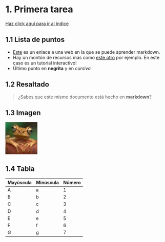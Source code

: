 # 1. Primera tarea
[Haz click aquí para ir al índice](/index.md)

## 1.1 Lista de puntos 
* [Este](https://www.markdownguide.org/basic-syntax/) es un enlace a una web en la que se puede aprender markdown.
* Hay un montón de recursos más como [este otro](https://www.markdowntutorial.com/) por ejemplo. En este caso es un tutorial interactivo!
* Último punto en **negrita** y en *cursiva*

## 1.2 Resaltado
> ¿Sabes que este mismo documento está hecho en **markdown**?

## 1.3 Imagen 
![Imagen](/images/frog100x100.jpg)

## 1.4 Tabla

|Mayúscula   | Minúscula    | Número    | 
|------------|--------------|-----------|
| A          | a            | 1         |
| B          | b            | 2         |
| C          | c            | 3         |
| D          | d            | 4         |
| E          | e            | 5         |
| F          | f            | 6         |
| G          | g            | 7         |